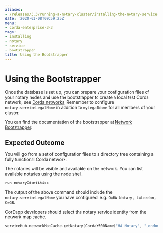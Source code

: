 ```yaml
---
aliases:
- /releases/3.3/running-a-notary-cluster/installing-the-notary-service-bootstrapper.html
date: '2020-01-08T09:59:25Z'
menu:
- corda-enterprise-3-3
tags:
- installing
- notary
- service
- bootstrapper
title: Using the Bootstrapper
---
```



# Using the Bootstrapper

Once the database is set up, you can prepare your configuration files of your notary
nodes and use the bootstrapper to create a local test Corda network, see
[Corda networks](../corda-test-networks.md). Remember to configure
`notary.serviceLegalName` in addition to `myLegalName` for all members of
your cluster.

You can find the documentation of the bootstrapper at [Network Bootstrapper](../network-bootstrapper.md).


## Expected Outcome

You will go from a set of configuration files to a directory tree containing a fully functional Corda network.

The notaries will be visible and available on the network. You can list available notaries using the node shell.

```sh
run notaryIdentities
```

The output of the above command should include the `notary.serviceLegalName`
you have configured, e.g. `O=HA Notary, L=London, C=GB`.

CorDapp developers should select the notary service identity from the network map cache.

```kotlin
serviceHub.networkMapCache.getNotary(CordaX500Name("HA Notary", "London", "GB"))
```

